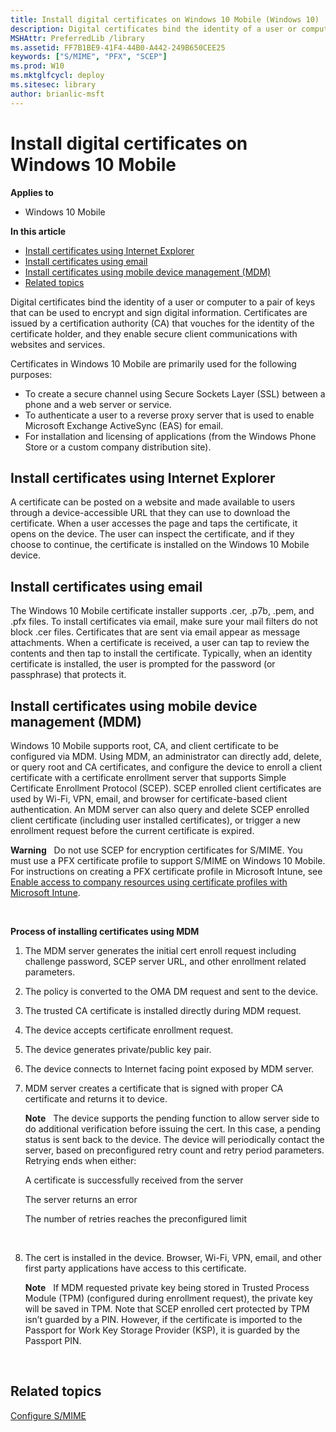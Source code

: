 ```yaml
---
title: Install digital certificates on Windows 10 Mobile (Windows 10)
description: Digital certificates bind the identity of a user or computer to a pair of keys that can be used to encrypt and sign digital information.
MSHAttr: PreferredLib /library
ms.assetid: FF7B1BE9-41F4-44B0-A442-249B650CEE25
keywords: ["S/MIME", "PFX", "SCEP"]
ms.prod: W10
ms.mktglfcycl: deploy
ms.sitesec: library
author: brianlic-msft
---
```


# Install digital certificates on Windows 10 Mobile


**Applies to**

-   Windows 10 Mobile

**In this article**

-   [Install certificates using Internet Explorer](#install-certificates-using-internet-explorer)
-   [Install certificates using email](#install-certificates-using-email)
-   [Install certificates using mobile device management (MDM)](#install-certificates-using-mobile-device-management--mdm-)
-   [Related topics](#related-topics)

Digital certificates bind the identity of a user or computer to a pair of keys that can be used to encrypt and sign digital information. Certificates are issued by a certification authority (CA) that vouches for the identity of the certificate holder, and they enable secure client communications with websites and services.

Certificates in Windows 10 Mobile are primarily used for the following purposes:

-   To create a secure channel using Secure Sockets Layer (SSL) between a phone and a web server or service.
-   To authenticate a user to a reverse proxy server that is used to enable Microsoft Exchange ActiveSync (EAS) for email.
-   For installation and licensing of applications (from the Windows Phone Store or a custom company distribution site).

## Install certificates using Internet Explorer


A certificate can be posted on a website and made available to users through a device-accessible URL that they can use to download the certificate. When a user accesses the page and taps the certificate, it opens on the device. The user can inspect the certificate, and if they choose to continue, the certificate is installed on the Windows 10 Mobile device.

## Install certificates using email


The Windows 10 Mobile certificate installer supports .cer, .p7b, .pem, and .pfx files. To install certificates via email, make sure your mail filters do not block .cer files. Certificates that are sent via email appear as message attachments. When a certificate is received, a user can tap to review the contents and then tap to install the certificate. Typically, when an identity certificate is installed, the user is prompted for the password (or passphrase) that protects it.

## Install certificates using mobile device management (MDM)


Windows 10 Mobile supports root, CA, and client certificate to be configured via MDM. Using MDM, an administrator can directly add, delete, or query root and CA certificates, and configure the device to enroll a client certificate with a certificate enrollment server that supports Simple Certificate Enrollment Protocol (SCEP). SCEP enrolled client certificates are used by Wi-Fi, VPN, email, and browser for certificate-based client authentication. An MDM server can also query and delete SCEP enrolled client certificate (including user installed certificates), or trigger a new enrollment request before the current certificate is expired.

**Warning**  
Do not use SCEP for encryption certificates for S/MIME. You must use a PFX certificate profile to support S/MIME on Windows 10 Mobile. For instructions on creating a PFX certificate profile in Microsoft Intune, see [Enable access to company resources using certificate profiles with Microsoft Intune](http://go.microsoft.com/fwlink/p/?LinkID=718216).

 

**Process of installing certificates using MDM**

1.  The MDM server generates the initial cert enroll request including challenge password, SCEP server URL, and other enrollment related parameters.
2.  The policy is converted to the OMA DM request and sent to the device.
3.  The trusted CA certificate is installed directly during MDM request.
4.  The device accepts certificate enrollment request.
5.  The device generates private/public key pair.
6.  The device connects to Internet facing point exposed by MDM server.
7.  MDM server creates a certificate that is signed with proper CA certificate and returns it to device.

    **Note**  
    The device supports the pending function to allow server side to do additional verification before issuing the cert. In this case, a pending status is sent back to the device. The device will periodically contact the server, based on preconfigured retry count and retry period parameters. Retrying ends when either:

    A certificate is successfully received from the server

    The server returns an error

    The number of retries reaches the preconfigured limit

     

8.  The cert is installed in the device. Browser, Wi-Fi, VPN, email, and other first party applications have access to this certificate.

    **Note**  
    If MDM requested private key being stored in Trusted Process Module (TPM) (configured during enrollment request), the private key will be saved in TPM. Note that SCEP enrolled cert protected by TPM isn’t guarded by a PIN. However, if the certificate is imported to the Passport for Work Key Storage Provider (KSP), it is guarded by the Passport PIN.

     

## Related topics


[Configure S/MIME](configure-s-mime.md)

 

 





